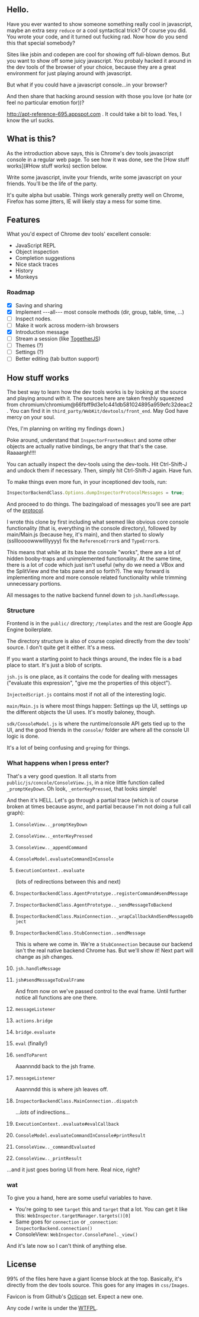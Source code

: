 ## Hello.
Have you ever wanted to show someone something really cool in javascript, maybe
an extra sexy `reduce` or a cool syntactical trick? Of course you did. You wrote
your code, and it turned out fucking rad. Now how do you send this that special
somebody?

Sites like jsbin and codepen are cool for showing off full-blown demos. But you
want to show off some juicy javascript. You probaly hacked it around in the dev
tools of the browser of your choice, because they are a great environment for
just playing around with javascript.

But what if you could have a javascript console...in your browser?

And then share that hacking around session with those you love (or hate (or
feel no particular emotion for))?

http://apt-reference-695.appspot.com . It could take a bit to load. Yes, I know
the url sucks.

## What is this?
As the introduction above says, this is Chrome's dev tools javascript console in
a regular web page. To see how it was done, see the [How stuff works](#How stuff works)
section below.

Write some javascript, invite your friends, write some javascript on your
friends. You'll be the life of the party.

It's quite alpha but usable. Things work generally pretty well on Chrome,
Firefox has some jitters, IE will likely stay a mess for some time.

## Features
What you'd expect of Chrome dev tools' excellent console:

* JavaScript REPL
* Object inspection
* Completion suggestions
* Nice stack traces
* History
* Monkeys

### Roadmap

* [x] Saving and sharing
* [x] Implement ---all--- most console methods (dir, group, table, time, ...)
* [ ] Inspect nodes.
* [ ] Make it work across modern-ish browsers
* [x] Introduction message
* [ ] Stream a session (like [TogetherJS](https://togetherjs.com/))
* [ ] Themes (?)
* [ ] Settings (?)
* [ ] Better editing (tab button support)

## How stuff works
The best way to learn how the dev tools works is by looking at the source and
playing around with it. The sources here are taken freshly squeezed from
chromium/chromium@66fbff9d3e1c441db581024895a959efc32deac2 . You can find it in
`third_party/WebKit/devtools/front_end`. May God have mercy on your soul.

(Yes, I'm planning on writing my findings down.)

Poke around, understand that `InspectorFrontendHost` and some other objects are
actually native bindings, be angry that that's the case. Raaaargh!!!!

You can actually inspect the dev-tools using the dev-tools. Hit Ctrl-Shift-J and
undock them if necessary. Then, simply hit Ctrl-Shift-J again. Have fun.

To make things even more fun, in your inceptioned dev tools, run:

```javascript
InspectorBackendClass.Options.dumpInspectorProtocolMessages = true;
```

And proceed to do things. The bazingaload of messages you'll see are part of the
[protocol](https://developer.chrome.com/devtools/docs/protocol/1.1/index).

I wrote this clone by first including what seemed like obvious core console
functionality (that is, everything in the console directory), followed by
main/Main.js (because hey, it's main), and then started to slowly (ssllloooowwwllllyyyy)
fix the `ReferenceError`s and `TypeError`s.

This means that while at its base the console "works", there are a lot of hidden
booby-traps and unimplemented functionality. At the same time, there is a lot of
code which just isn't useful (why do we need a VBox and the SplitView and the
tabs pane and so forth?). The way forward is implementing more and more console
related functionality while trimming unnecessary portions.

All messages to the native backend funnel down to `jsh.handleMessage`.

### Structure
Frontend is in the `public/` directory; `/templates` and the rest are Google
App Engine boilerplate.

The directory structure is also of course copied directly from the dev tools'
source. I don't quite get it either. It's a mess.

If you want a starting point to hack things around, the index file is a bad
place to start. It's just a blob of scripts.

`jsh.js` is one place, as it contains the code for dealing with
messages ("evaluate this expression", "give me the properties of this object").

`InjectedScript.js` contains most if not all of the interesting logic.

`main/Main.js` is where most things happen: Settings up the UI, settings up the
different objects the UI uses. It's mostly baloney, though.

`sdk/ConsoleModel.js` is where the runtime/console API gets tied up to the UI,
and the good friends in the `console/` folder are where all the console UI logic
is done.

It's a lot of being confusing and `grep`ing for things.

### What happens when I press enter?

That's a very good question. It all starts from `public/js/concole/ConsoleView.js`,
in a nice little function called `_promptKeyDown`. Oh look, `_enterKeyPressed`,
that looks simple!

And then it's HELL. Let's go through a partial trace (which is of course broken
at times because async, and partial because I'm not doing a full call graph):

1. `ConsoleView.._promptKeyDown`
2. `ConsoleView.._enterKeyPressed`
3. `ConsoleView.._appendCommand`
4. `ConsoleModel.evaluateCommandInConsole`
5. `ExecutionContext..evaluate`

    (lots of redirections between this and next)
6. `InspectorBackendClass.AgentPrototype..registerCommand#sendMessage`
7. `InspectorBackendClass.AgentPrototype.._sendMessageToBackend`
8. `InspectorBackendClass.MainConnection.._wrapCallbackAndSendMessageObject`
9. `InspectorBackendClass.StubConnection..sendMessage`

    This is where we come in. We're a `StubConnection` because our backend isn't
    the real native backend Chrome has. But we'll show it! Next part will
    change as jsh changes.
10. `jsh.handleMessage`
11. `jsh#sendMessageToEvalFrame`

    And from now on we've passed control to the eval frame. Until further notice
    all functions are one there.
12. `messageListener`
13. `actions.bridge`
14. `bridge.evaluate`
15. `eval` (finally!)
16. `sendToParent`

    Aaannndd back to the jsh frame.
17. `messageListener`

    Aaannndd this is where jsh leaves off.
18. `InspectorBackendClass.MainConnection..dispatch`

    ...*lots* of indirections...
19. `ExecutionContext..evaluate#evalCallback`
20. `ConsoleModel.evaluateCommandInConsole#printResult`
21. `ConsoleView.._commandEvaluated`
22. `ConsoleView.._printResult`

...and it just goes boring UI from here. Real nice, right?

### wat

To give you a hand, here are some useful variables to have.

* You're going to see `target` this and `target` that a lot. You can get it like
this: `WebInspector.targetManager.targets()[0]`
* Same goes for `connection` or `_connection`: `InspectorBackend.connection()`
* ConsoleView: `WebInspector.ConsolePanel._view()`

And it's late now so I can't think of anything else.

## License
99% of the files here have a giant license block at the top. Basically, it's
directly from the dev tools source. This goes for any images in `css/Images`.

Favicon is from Github's [Octicon](https://octicons.github.com/) set. Expect a
new one.

Any code *I* write is under the [WTFPL](http://www.wtfpl.net/).
